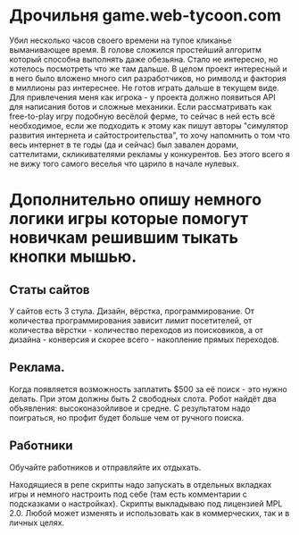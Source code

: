 # Дрочильня game.web-tycoon.com
Убил несколько часов своего времени на тупое кликанье выманивающее время.
В голове сложился простейший алгоритм который способна выполнять даже обезьяна. Стало не интересно, но хотелось посмотреть что же там дальше.
В целом проект интересный и в него было вложено много сил разработчиков, но римволд и фактория в миллионы раз интереснее.
Не готов играть дальше в текущем виде. 
Для привлечения меня как игрока - у проекта должно появиться API для написания ботов и сложные механики.
Если рассматривать как free-to-play игру подобную весёлой ферме, то сейчас в ней есть всё необходимое, если же подходить к этому как пишут авторы "симулятор развития интернета и сайтостроительства", то хочу напомнить о том что весь интернет в те годы (да и сейчас) был завален дорами, саттелитами, скликивателями рекламы у конкурентов. Без этого всего я не вижу того самого веселья что царило в начале нулевых.

# Дополнительно опишу немного логики игры которые помогут новичкам решившим тыкать кнопки мышью.
## Статы сайтов
У сайтов есть 3 стула. Дизайн, вёрстка, программирование. От количества программирования зависит лимит посетителей, от количества вёрстки - количество переходов из поисковиков, а от дизайна - конверсия и скорее всего - накопление прямых переходов.

## Реклама. 
Когда появляется возможность заплатить $500 за её поиск - это нужно делать. При этом должны быть 2 свободных слота. Робот найдёт два объявления: высоконазойливое и средне. С результатом надо поиграться, но профит будет больше чем от ручного поиска.

## Работники
Обучайте работников и отправляйте их отдыхать.


Находящиеся в репе скрипты надо запускать в отдельных вкладках игры и немного настроить под себе (там есть комментарии с подсказками о настройках).
Скрипты выкладываю под лицензией MPL 2.0. Любой может изменять и использовать как в коммерческих, так и в личных целях.
